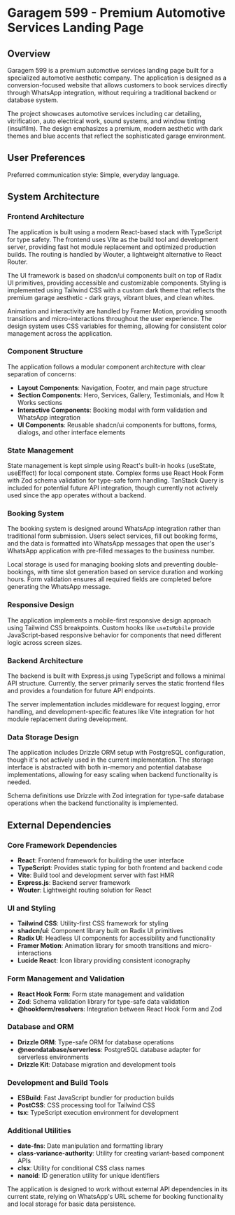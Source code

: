 # Garagem 599 - Premium Automotive Services Landing Page

## Overview

Garagem 599 is a premium automotive services landing page built for a specialized automotive aesthetic company. The application is designed as a conversion-focused website that allows customers to book services directly through WhatsApp integration, without requiring a traditional backend or database system.

The project showcases automotive services including car detailing, vitrification, auto electrical work, sound systems, and window tinting (insulfilm). The design emphasizes a premium, modern aesthetic with dark themes and blue accents that reflect the sophisticated garage environment.

## User Preferences

Preferred communication style: Simple, everyday language.

## System Architecture

### Frontend Architecture
The application is built using a modern React-based stack with TypeScript for type safety. The frontend uses Vite as the build tool and development server, providing fast hot module replacement and optimized production builds. The routing is handled by Wouter, a lightweight alternative to React Router.

The UI framework is based on shadcn/ui components built on top of Radix UI primitives, providing accessible and customizable components. Styling is implemented using Tailwind CSS with a custom dark theme that reflects the premium garage aesthetic - dark grays, vibrant blues, and clean whites.

Animation and interactivity are handled by Framer Motion, providing smooth transitions and micro-interactions throughout the user experience. The design system uses CSS variables for theming, allowing for consistent color management across the application.

### Component Structure
The application follows a modular component architecture with clear separation of concerns:

- **Layout Components**: Navigation, Footer, and main page structure
- **Section Components**: Hero, Services, Gallery, Testimonials, and How It Works sections
- **Interactive Components**: Booking modal with form validation and WhatsApp integration
- **UI Components**: Reusable shadcn/ui components for buttons, forms, dialogs, and other interface elements

### State Management
State management is kept simple using React's built-in hooks (useState, useEffect) for local component state. Complex forms use React Hook Form with Zod schema validation for type-safe form handling. TanStack Query is included for potential future API integration, though currently not actively used since the app operates without a backend.

### Booking System
The booking system is designed around WhatsApp integration rather than traditional form submission. Users select services, fill out booking forms, and the data is formatted into WhatsApp messages that open the user's WhatsApp application with pre-filled messages to the business number.

Local storage is used for managing booking slots and preventing double-bookings, with time slot generation based on service duration and working hours. Form validation ensures all required fields are completed before generating the WhatsApp message.

### Responsive Design
The application implements a mobile-first responsive design approach using Tailwind CSS breakpoints. Custom hooks like `useIsMobile` provide JavaScript-based responsive behavior for components that need different logic across screen sizes.

### Backend Architecture
The backend is built with Express.js using TypeScript and follows a minimal API structure. Currently, the server primarily serves the static frontend files and provides a foundation for future API endpoints.

The server implementation includes middleware for request logging, error handling, and development-specific features like Vite integration for hot module replacement during development.

### Data Storage Design
The application includes Drizzle ORM setup with PostgreSQL configuration, though it's not actively used in the current implementation. The storage interface is abstracted with both in-memory and potential database implementations, allowing for easy scaling when backend functionality is needed.

Schema definitions use Drizzle with Zod integration for type-safe database operations when the backend functionality is implemented.

## External Dependencies

### Core Framework Dependencies
- **React**: Frontend framework for building the user interface
- **TypeScript**: Provides static typing for both frontend and backend code
- **Vite**: Build tool and development server with fast HMR
- **Express.js**: Backend server framework
- **Wouter**: Lightweight routing solution for React

### UI and Styling
- **Tailwind CSS**: Utility-first CSS framework for styling
- **shadcn/ui**: Component library built on Radix UI primitives
- **Radix UI**: Headless UI components for accessibility and functionality
- **Framer Motion**: Animation library for smooth transitions and micro-interactions
- **Lucide React**: Icon library providing consistent iconography

### Form Management and Validation
- **React Hook Form**: Form state management and validation
- **Zod**: Schema validation library for type-safe data validation
- **@hookform/resolvers**: Integration between React Hook Form and Zod

### Database and ORM
- **Drizzle ORM**: Type-safe ORM for database operations
- **@neondatabase/serverless**: PostgreSQL database adapter for serverless environments
- **Drizzle Kit**: Database migration and development tools

### Development and Build Tools
- **ESBuild**: Fast JavaScript bundler for production builds
- **PostCSS**: CSS processing tool for Tailwind CSS
- **tsx**: TypeScript execution environment for development

### Additional Utilities
- **date-fns**: Date manipulation and formatting library
- **class-variance-authority**: Utility for creating variant-based component APIs
- **clsx**: Utility for conditional CSS class names
- **nanoid**: ID generation utility for unique identifiers

The application is designed to work without external API dependencies in its current state, relying on WhatsApp's URL scheme for booking functionality and local storage for basic data persistence.